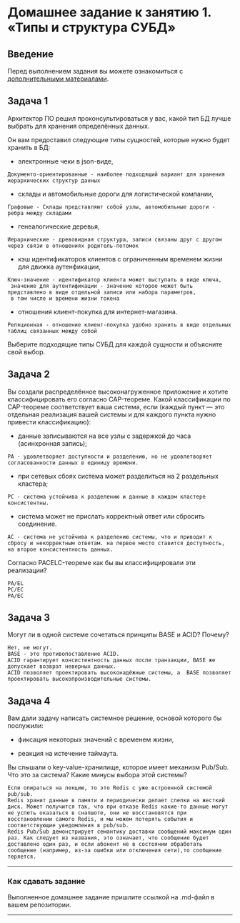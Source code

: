# Домашнее задание к занятию 1. «Типы и структура СУБД»

## Введение

Перед выполнением задания вы можете ознакомиться с 
[дополнительными материалами](https://github.com/netology-code/virt-homeworks/tree/virt-11/additional).

## Задача 1

Архитектор ПО решил проконсультироваться у вас, какой тип БД 
лучше выбрать для хранения определённых данных.

Он вам предоставил следующие типы сущностей, которые нужно будет хранить в БД:

- электронные чеки в json-виде,  
```
Документо-ориентированные - наиболее подходящий вариант для хранения иерархических структур данных  
```

- склады и автомобильные дороги для логистической компании,  
```
Графовые - Склады представляют собой узлы, автомобильные дороги - ребра между складами  
```

- генеалогические деревья,  
```
Иерархические - древовидная структура, записи связаны друг с другом через связи в отношениях родитель-потомок  
```

- кэш идентификаторов клиентов с ограниченным временем жизни для движка аутенфикации,  
```
Ключ-значение - идентификатор клиента может выступать в виде ключа,  
 значение для аутентификации - значение которое может быть представлено в виде отдельной записи или набора параметров,  
 в том числе и времени жизни токена
```

- отношения клиент-покупка для интернет-магазина.  
```
Реляционная - отношение клиент-покупка удобно хранить в виде отдельных таблиц связанных между собой
```


Выберите подходящие типы СУБД для каждой сущности и объясните свой выбор.

## Задача 2

Вы создали распределённое высоконагруженное приложение и хотите классифицировать его согласно 
CAP-теореме. Какой классификации по CAP-теореме соответствует ваша система, если 
(каждый пункт — это отдельная реализация вашей системы и для каждого пункта нужно привести классификацию):

- данные записываются на все узлы с задержкой до часа (асинхронная запись);  
```
PA - удовлетворяет доступности и разделению, но не удовлетворяет согласованности данных в единицу времени.  
```

- при сетевых сбоях система может разделиться на 2 раздельных кластера;  
```
РС - система устойчива к разделению и данные в каждом кластере консистентны.  
```
- система может не прислать корректный ответ или сбросить соединение.  
```
AC - система не устойчива к разделению системы, что и приводит к сбросу и некорректным ответам. на первое место ставится доступность, на второе консистентность данных.  
```

Согласно PACELC-теореме как бы вы классифицировали эти реализации?
```
PA/EL  
PC/EC
PA/EC
```  

## Задача 3

Могут ли в одной системе сочетаться принципы BASE и ACID? Почему?  
```
Нет, не могут.  
BASE - это противопоставление ACID.  
ACID гарантирует консистентность данных после транзакции, BASE же допускает возврат неверных данных.  
ACID позволяет проектировать высоконадёжные системы, а  BASE позволяет проектировать высокопроизводительные системы.
```

## Задача 4

Вам дали задачу написать системное решение, основой которого бы послужили:

- фиксация некоторых значений с временем жизни,  

- реакция на истечение таймаута.  


Вы слышали о key-value-хранилище, которое имеет механизм Pub/Sub. 
Что это за система? Какие минусы выбора этой системы?  
```
Если опираться на лекцию, то это Redis с уже встроенной системой pub/sub.
Redis хранит данные в памяти и периодически делает слепки на жесткий диск. Может получится так, что при отказе Redis какие-то данные могут не успеть оказаться в снапшоте, они не восстановятся при восстановлении самого Redis, и мы можем потерять события и соответствующие уведомления в pub/sub.
Redis Pub/Sub демонстрирует семантику доставки сообщений максимум один раз. Как следует из названия, это означает, что сообщение будет доставлено один раз, и если абонент не в состоянии обработать сообщение (например, из-за ошибки или отключения сети),то сообщение теряется.
```

---

### Как cдавать задание

Выполненное домашнее задание пришлите ссылкой на .md-файл в вашем репозитории.

---

